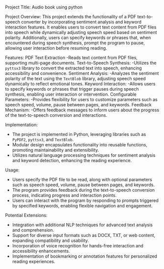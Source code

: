 Project Title:
Audio book using python

Project Overview:
This project extends the functionality of a PDF text-to-speech converter by incorporating sentiment analysis and keyword interaction features. It enables users to convert text content from PDF files into speech while dynamically adjusting speech speed based on sentiment polarity. Additionally, users can specify keywords or phrases that, when encountered during speech synthesis, prompt the program to pause, allowing user interaction before resuming reading.

Features:
PDF Text Extraction
    -Reads text content from PDF files, supporting multi-page documents.
Text-to-Speech Synthesis: 
    -Utilizes the `pyttsx3` library to convert the extracted text into speech, enhancing accessibility and convenience.
Sentiment Analysis:
    -Analyzes the sentiment polarity of the text using the `TextBlob` library, adjusting speech speed dynamically to reflect emotional tones.
Keyword Interaction:
    -Allows users to specify keywords or phrases that trigger pauses during speech synthesis, enabling user interaction or intervention.
Configurable Parameters:
    -Provides flexibility for users to customize parameters such as speech speed, volume, pause between pages, and keywords.
Feedback Mechanism:
    -Offers feedback messages to inform users about the progress of the text-to-speech conversion and interactions.

Implementation:
- The project is implemented in Python, leveraging libraries such as `PyPDF2`, `pyttsx3`, and `TextBlob`.
- Modular design encapsulates functionality into reusable functions, promoting maintainability and extensibility.
- Utilizes natural language processing techniques for sentiment analysis and keyword detection, enhancing the reading experience.

Usage:
- Users specify the PDF file to be read, along with optional parameters such as speech speed, volume, pause between pages, and keywords.
- The program provides feedback during the text-to-speech conversion process, indicating progress and interaction points.
- Users can interact with the program by responding to prompts triggered by specified keywords, enabling flexible navigation and engagement.

Potential Extensions:
- Integration with additional NLP techniques for advanced text analysis and comprehension.
- Support for diverse input formats such as DOCX, TXT, or web content, expanding compatibility and usability.
- Incorporation of voice recognition for hands-free interaction and accessibility enhancements.
- Implementation of bookmarking or annotation features for personalized reading experiences.

